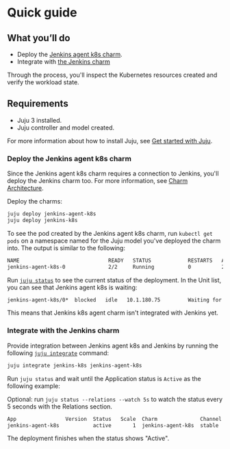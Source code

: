 # Quick guide

## What you’ll do

- Deploy the [Jenkins agent k8s charm](https://charmhub.io/jenkins-agent-k8s).
- Integrate with [the Jenkins charm](https://charmhub.io/jenkins)

Through the process, you'll inspect the Kubernetes resources created and verify the workload state.

## Requirements

- Juju 3 installed.
- Juju controller and model created.

For more information about how to install Juju, see [Get started with Juju](https://juju.is/docs/olm/get-started-with-juju).

### Deploy the Jenkins agent k8s charm

Since the Jenkins agent k8s charm requires a connection to Jenkins, you'll deploy the Jenkins charm too. For more information, see [Charm Architecture](https://charmhub.io/jenkins-agent-k8s/docs/explanation-charm-architecture).


Deploy the charms:

```bash
juju deploy jenkins-agent-k8s
juju deploy jenkins-k8s
```

To see the pod created by the Jenkins agent k8s charm, run `kubectl get pods` on a namespace named for the Juju model you've deployed the charm into. The output is similar to the following:

```bash
NAME                             READY   STATUS            RESTARTS   AGE
jenkins-agent-k8s-0              2/2     Running           0          2m2s
```

Run [`juju status`](https://juju.is/docs/olm/juju-status) to see the current status of the deployment. In the Unit list, you can see that Jenkins agent k8s is waiting:

```bash
jenkins-agent-k8s/0*  blocked   idle   10.1.180.75         Waiting for config/relation.
```

This means that Jenkins k8s agent charm isn't integrated with Jenkins yet.

### Integrate with the Jenkins charm

Provide integration between Jenkins agent k8s and Jenkins by running the following [`juju integrate`](https://juju.is/docs/juju/juju-integrate) command:

```bash
juju integrate jenkins-k8s jenkins-agent-k8s
```

Run `juju status` and wait until the Application status is `Active` as the following example:

Optional: run `juju status --relations --watch 5s` to watch the status every 5 seconds with the Relations section.

```bash
App                Version  Status   Scale  Charm              Channel  Rev  Address         Exposed  Message
jenkins-agent-k8s           active       1  jenkins-agent-k8s  stable    18  10.152.183.135  no       

```

The deployment finishes when the status shows "Active".
